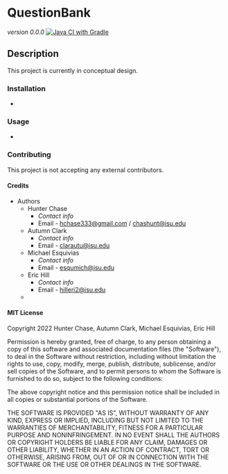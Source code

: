 # QuestionBank
*version 0.0.0*
[![Java CI with Gradle](https://github.com/CS3321TeamC/QuestionBank/actions/workflows/gradle.yml/badge.svg)](https://github.com/CS3321TeamC/QuestionBank/actions/workflows/gradle.yml)

## Description
This project is currently in conceptual design.


### Installation
-


### Usage
-


### Contributing
This project is not accepting any external contributors.


#### Credits
- Authors
  - Hunter Chase
    - *Contact info*
    - Email - hchase333@gmail.com / chashunt@isu.edu
  - Autumn Clark
    - *Contact info*
    - Email - clarautu@isu.edu
  - Michael Esquivias
    - *Contact info*
    - Email - esqumich@isu.edu
  - Eric Hill
    - *Contact info*
    - Email - hilleri2@isu.edu
  -


#### MIT License

Copyright 2022 Hunter Chase, Autumn Clark, Michael Esquivias, Eric Hill

Permission is hereby granted, free of charge, to any person obtaining a copy of this software and associated documentation files (the "Software"), to deal in the Software without restriction, including without limitation the rights to use, copy, modify, merge, publish, distribute, sublicense, and/or sell copies of the Software, and to permit persons to whom the Software is furnished to do so, subject to the following conditions:

The above copyright notice and this permission notice shall be included in all copies or substantial portions of the Software.

THE SOFTWARE IS PROVIDED "AS IS", WITHOUT WARRANTY OF ANY KIND, EXPRESS OR IMPLIED, INCLUDING BUT NOT LIMITED TO THE WARRANTIES OF MERCHANTABILITY, FITNESS FOR A PARTICULAR PURPOSE AND NONINFRINGEMENT. IN NO EVENT SHALL THE AUTHORS OR COPYRIGHT HOLDERS BE LIABLE FOR ANY CLAIM, DAMAGES OR OTHER LIABILITY, WHETHER IN AN ACTION OF CONTRACT, TORT OR OTHERWISE, ARISING FROM, OUT OF OR IN CONNECTION WITH THE SOFTWARE OR THE USE OR OTHER DEALINGS IN THE SOFTWARE.
